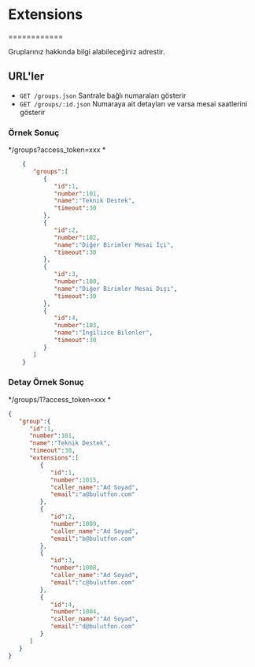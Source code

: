 # Extensions
============

Gruplarınız hakkında bilgi alabileceğiniz adrestir.

## URL'ler
* `GET /groups.json` Santrale bağlı numaraları gösterir
* `GET /groups/:id.json` Numaraya ait detayları ve varsa mesai saatlerini gösterir

### Örnek Sonuç

*/groups?access_token=xxx *

```json
    {
       "groups":[
          {
             "id":1,
             "number":101,
             "name":"Teknik Destek",
             "timeout":30
          },
          {
             "id":2,
             "number":102,
             "name":"Diğer Birimler Mesai İçi",
             "timeout":30
          },
          {
             "id":3,
             "number":100,
             "name":"Diğer Birimler Mesai Dışı",
             "timeout":30
          },
          {
             "id":4,
             "number":103,
             "name":"İngilizce Bilenler",
             "timeout":30
          }
       ]
    }
```

### Detay Örnek Sonuç

*/groups/1?access_token=xxx *

```json
{
   "group":{
      "id":1,
      "number":101,
      "name":"Teknik Destek",
      "timeout":30,
      "extensions":[
         {
            "id":1,
            "number":1015,
            "caller_name":"Ad Soyad",
            "email":"a@bulutfon.com"
         },
         {
            "id":2,
            "number":1009,
            "caller_name":"Ad Soyad",
            "email":"b@bulutfon.com"
         },
         {
            "id":3,
            "number":1008,
            "caller_name":"Ad Soyad",
            "email":"c@bulutfon.com"
         },
         {
            "id":4,
            "number":1004,
            "caller_name":"Ad Soyad",
            "email":"d@bulutfon.com"
         }
      ]
   }
}
```